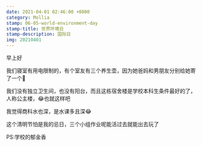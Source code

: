 ```yaml
---
date: 2021-04-01 02:46:00 +0800
category: Mollia
stamp: 06-05-world-environment-day
stamp-title: 世界环境日
stamp-description: 国际日
img: 20210401
---
```



<p>
早上好

我们寝室有用电限制的，有个室友有三个养生壶，因为她爸妈和男朋友分别给她寄了一个🤣

我们没有独立卫生间，也没有阳台，而且这栋宿舍楼是学校本科生条件最好的了，人称公主楼，😂也就这样吧

我觉得商科水也深，是水课多且深😂

这个清明节怕是我的忌日，三个小组作业呢能活过去就能出去玩了

PS:学校的郁金香
</p>